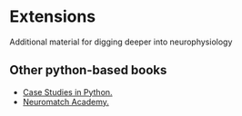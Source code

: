 # Extensions

Additional material for digging deeper into neurophysiology

## Other python-based books
- <a href="https://mark-kramer.github.io/Case-Studies-Python/intro.html" target="_blank">Case Studies in Python.</a>
- <a href="https://mark-kramer.github.io/Case-Studies-Python/intro.html" target="_blank">Neuromatch Academy.</a>
